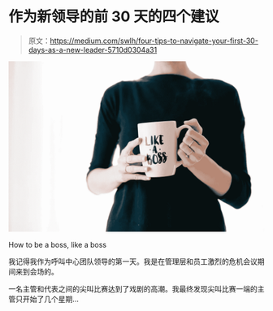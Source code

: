 # 作为新领导的前 30 天的四个建议

> 原文：<https://medium.com/swlh/four-tips-to-navigate-your-first-30-days-as-a-new-leader-5710d0304a31>

![](img/8f43cbfe24c2d68971a54d26b3eccfb8.png)

How to be a boss, like a boss

我记得我作为呼叫中心团队领导的第一天。我是在管理层和员工激烈的危机会议期间来到会场的。

一名主管和代表之间的尖叫比赛达到了戏剧的高潮。我最终发现尖叫比赛一端的主管只开始了几个星期…